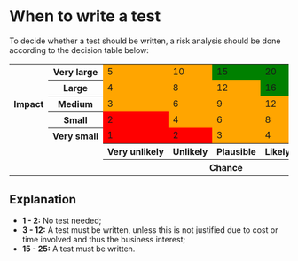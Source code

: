 # When to write a test
To decide whether a test should be written, a risk analysis should be done according to the decision table below:

<table>
  <tr>
    <th rowspan=5>Impact</th>
    <th nowrap>Very large</th>
    <td style="background-color: orange">5</td>
    <td style="background-color: orange">10</td>
    <td style="background-color: green">15</td>
    <td style="background-color: green">20</td>
    <td style="background-color: green">25</td>
  </tr> 
  <tr>
    <th nowrap>Large</th>
    <td style="background-color: orange">4</td>
    <td style="background-color: orange">8</td>
    <td style="background-color: orange">12</td>
    <td style="background-color: green">16</td>
    <td style="background-color: green">20</td>
  </tr> 
  <tr>
    <th nowrap>Medium</th>
    <td style="background-color: orange">3</td>
    <td style="background-color: orange">6</td>
    <td style="background-color: orange">9</td>
    <td style="background-color: orange">12</td>
    <td style="background-color: green">15</td>
  </tr> 
  <tr>
    <th nowrap>Small</th>
    <td style="background-color: red">2</td>
    <td style="background-color: orange">4</td>
    <td style="background-color: orange">6</td>
    <td style="background-color: orange">8</td>
    <td style="background-color: orange">10</td>
  </tr> 
  <tr >
    <th nowrap>Very small</th>
    <td style="background-color: red">1</td>
    <td style="background-color: red">2</td>
    <td style="background-color: orange">3</td>
    <td style="background-color: orange">4</td>
    <td style="background-color: orange">5</td>
  </tr>
  <tr>
    <td colspan="2" rowspan="2"></td>
    <th nowrap>Very unlikely</th>
    <th nowrap>Unlikely</th>
    <th nowrap>Plausible</th>
    <th nowrap>Likely</th>
    <th nowrap>Very likely</th>
  </tr>
  <tr>
    <th colspan="5">Chance</th>
  </tr>
</table>

## Explanation
- **1 - 2:** No test needed;
- **3 - 12:** A test must be written, unless this is not justified due to cost or time involved and thus the business interest;
- **15 - 25:** A test must be written.